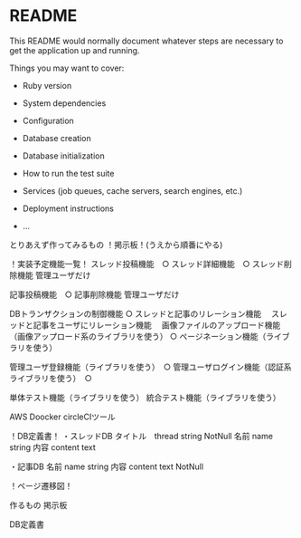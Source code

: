 # README

This README would normally document whatever steps are necessary to get the
application up and running.

Things you may want to cover:

* Ruby version

* System dependencies

* Configuration

* Database creation

* Database initialization

* How to run the test suite

* Services (job queues, cache servers, search engines, etc.)

* Deployment instructions

* ...


とりあえず作ってみるもの
！掲示板！(うえから順番にやる)

！実装予定機能一覧！
スレッド投稿機能　○
スレッド詳細機能　○
スレッド削除機能 管理ユーザだけ

記事投稿機能　○
記事削除機能 管理ユーザだけ


DBトランザクションの制御機能 ○
スレッドと記事のリレーション機能　
スレッドと記事をユーザにリレーション機能　
画像ファイルのアップロード機能（画像アップロード系のライブラリを使う） ○
ページネーション機能（ライブラリを使う）


管理ユーザ登録機能（ライブラリを使う）　○
管理ユーザログイン機能（認証系ライブラリを使う）　○


単体テスト機能（ライブラリを使う）
統合テスト機能（ライブラリを使う）


AWS
Doocker
circleCIツール


！DB定義書！
・スレッドDB
タイトル　thread string NotNull
名前 name string
内容 content text

・記事DB
名前 name string
内容 content text NotNull


！ページ遷移図！



作るもの
掲示板




DB定義書
